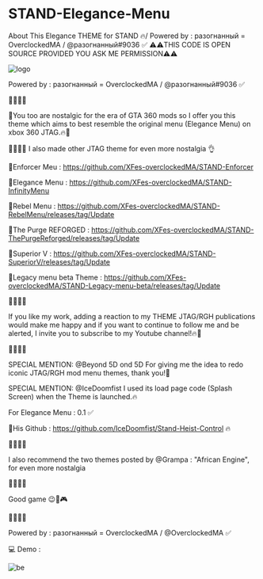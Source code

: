 # STAND-Elegance-Menu
About This Elegance THEME for STAND 🔥/ Powered by : разогнанный = OverclockedMA / @разогнанный#9036 ✅
⚠️⚠️THIS CODE IS OPEN SOURCE PROVIDED YOU ASK ME PERMISSION⚠️⚠️

![logo](https://user-images.githubusercontent.com/130534944/235456561-f4c39203-0664-472c-83ab-75e0f28ce63a.png)

Powered by : разогнанный = OverclockedMA / @разогнанный#9036 ✅

🚧🚧🚧🚧

💎You too are nostalgic for the era of GTA 360 mods so I offer you this theme which aims to best resemble the original menu 
(Elegance Menu) on xbox 360 JTAG.🔥🧨

🚧🚧🚧🚧
I also made other JTAG theme for even more nostalgia 👌

💎Enforcer Meu : https://github.com/XFes-overclockedMA/STAND-Enforcer

💎Elegance Menu : https://github.com/XFes-overclockedMA/STAND-InfinityMenu

💎Rebel Menu : https://github.com/XFes-overclockedMA/STAND-RebelMenu/releases/tag/Update

💎The Purge REFORGED : https://github.com/XFes-overclockedMA/STAND-ThePurgeReforged/releases/tag/Update

💎Superior V : https://github.com/XFes-overclockedMA/STAND-SuperiorV/releases/tag/Update

💎Legacy menu beta Theme : https://github.com/XFes-overclockedMA/STAND-Legacy-menu-beta/releases/tag/Update

🚧🚧🚧🚧

If you like my work, adding a reaction to my THEME JTAG/RGH publications would make me happy 
and if you want to continue to follow me and be alerted, I invite you to subscribe to my Youtube channel!🔥🧨

🚧🚧🚧🚧

SPECIAL MENTION: @Beyond 5D ond 5D For giving me the idea to redo iconic JTAG/RGH mod menu themes, thank you!💪

SPECIAL MENTION: @IceDoomfist  I used its load page code (Splash Screen) when the Theme is launched.🔥

For Elegance Menu : 0.1 ✅

🌴His Github : https://github.com/IceDoomfist/Stand-Heist-Control 🔥

🚧🚧🚧🚧

I also recommend the two themes posted by @Grampa  : "African Engine", for even more nostalgia

🚧🚧🚧🚧

Good game 😉🚀🎮

🚧🚧🚧🚧

Powered by : разогнанный = OverclockedMA / @OverclockedMA ✅ 

💻 Demo : 

![be](https://user-images.githubusercontent.com/130534944/235456642-628417d2-f255-4598-b29b-921ca6355204.png)


